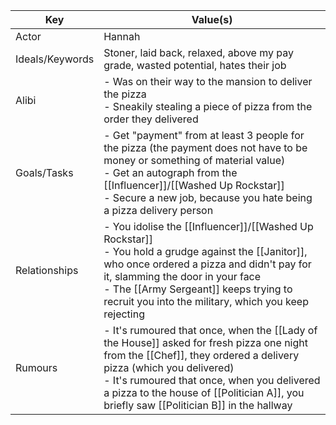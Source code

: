 | Key             | Value(s)                                                                                                                                                                                                                                                                                                    |
| --------------- | ----------------------------------------------------------------------------------------------------------------------------------------------------------------------------------------------------------------------------------------------------------------------------------------------------------- |
| Actor           | Hannah                                                                                                                                                                                                                                                                                                      |
| Ideals/Keywords | Stoner, laid back, relaxed, above my pay grade, wasted potential, hates their job                                                                                                                                                                                                                           |
| Alibi           | - Was on their way to the mansion to deliver the pizza<br>- Sneakily stealing a piece of pizza from the order they delivered                                                                                                                                                                                |
| Goals/Tasks     | - Get "payment" from at least 3 people for the pizza (the payment does not have to be money or something of material value)<br>- Get an autograph from the [[Influencer]]/[[Washed Up Rockstar]]<br>- Secure a new job, because you hate being a pizza delivery person                                      |
| Relationships   | - You idolise the [[Influencer]]/[[Washed Up Rockstar]]<br>- You hold a grudge against the [[Janitor]], who once ordered a pizza and didn't pay for it, slamming the door in your face<br>- The [[Army Sergeant]] keeps trying to recruit you into the military, which you keep rejecting                   |
| Rumours         | - It's rumoured that once, when the [[Lady of the House]] asked for fresh pizza one night from the [[Chef]], they ordered a delivery pizza (which you delivered)<br>- It's rumoured that once, when you delivered a pizza to the house of [[Politician A]], you briefly saw [[Politician B]] in the hallway |
